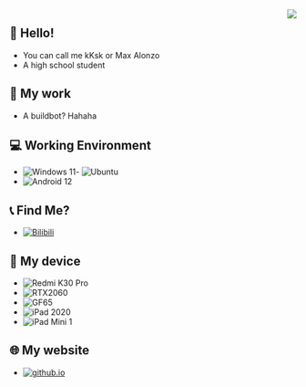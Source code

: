 <img align="right" src="https://github-readme-stats.vercel.app/api?username=Zj031210&theme=blue-green" />

## 👋 Hello!
- You can call me kKsk or Max Alonzo
- A high school student

## 📁 My work
- A buildbot? Hahaha

## 💻 Working Environment
- ![Windows 11](https://img.shields.io/badge/Windows-11-blue?style=for-the-badge&logo=windows&logoColor=white)- ![Ubuntu](https://img.shields.io/badge/Ubuntu-21.10-orange?style=for-the-badge&logo=ubuntu&logoColor=white)
- ![Android 12](https://img.shields.io/badge/Android-12-green?style=for-the-badge&logo=android&logoColor=white)

## 📞 Find Me?
- [![Bilibili](https://img.shields.io/badge/Bilibili-Genki__kKsk-ffb8c6?style=for-the-badge&logo=bilibili&logoColor=ffb8c6)](https://space.bilibili.com/126108468)

## 📱 My device
- ![Redmi K30 Pro](https://img.shields.io/badge/Xiaomi-Redmi%20K30%20Pro-orange?style=for-the-badge&logo=xiaomi&logoColor=orange)
- ![RTX2060](https://img.shields.io/badge/NVIDIA-RTX2060-green?style=for-the-badge&logo=nvidia&logoColor=brightgreen)
- ![GF65](https://img.shields.io/badge/MSI-GF65-red?style=for-the-badge&logo=msi&logoColor=red)
- ![iPad 2020](https://img.shields.io/badge/Apple-iPad%202020-lightgrey?style=for-the-badge&logo=apple&logoColor=lightgrey)
- ![iPad Mini 1](https://img.shields.io/badge/Apple-iPad%20Mini%201-lightgrey?style=for-the-badge&logo=apple&logoColor=lightgrey)

## 🌐 My website
- [![github.io](https://img.shields.io/badge/kKsk's-Blog-fdf6e3?style=for-the-badge&logo=blogger&logoColor=fdf6e3)](https://zj031210.github.io/)
